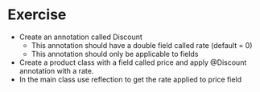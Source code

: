 # Exercise
- Create an annotation called Discount
    - This annotation should have a double field called rate (default = 0)
    - This annotation should only be applicable to fields
- Create a product class with a field called price and apply @Discount annotation with a rate.
- In the main class use reflection to get the rate applied to price field